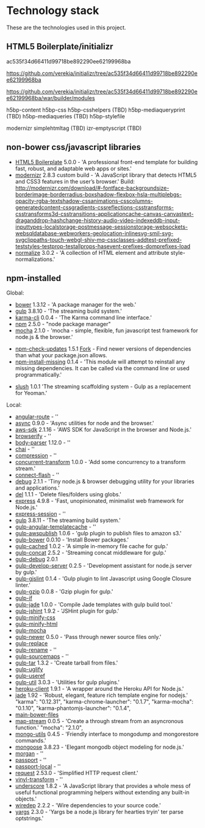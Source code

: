 # Technology stack

These are the technologies used in this project.

## HTML5 Boilerplate/initializr

ac535f34d66411d99718be892290ee62199968ba

https://github.com/verekia/initializr/tree/ac535f34d66411d99718be892290ee62199968ba

https://github.com/verekia/initializr/tree/ac535f34d66411d99718be892290ee62199968ba/war/builder/modules

h5bp-content
h5bp-css
h5bp-csshelpers (TBD)
h5bp-mediaqueryprint (TBD)
h5bp-mediaqueries (TBD)
h5bp-stylefile

modernizr
simplehtmltag (TBD)
izr-emptyscript (TBD)

## non-bower css/javascript libraries
- [HTML5 Boilerplate](https://html5boilerplate.com/) 5.0.0 - 'A professional front-end template for building fast, robust, and adaptable web apps or sites.'
- [modernizr](http://modernizr.com/) 2.8.3 custom build - 'A JavaScript library that detects HTML5 and CSS3 features in the user’s browser.'  Build: http://modernizr.com/download/#-fontface-backgroundsize-borderimage-borderradius-boxshadow-flexbox-hsla-multiplebgs-opacity-rgba-textshadow-cssanimations-csscolumns-generatedcontent-cssgradients-cssreflections-csstransforms-csstransforms3d-csstransitions-applicationcache-canvas-canvastext-draganddrop-hashchange-history-audio-video-indexeddb-input-inputtypes-localstorage-postmessage-sessionstorage-websockets-websqldatabase-webworkers-geolocation-inlinesvg-smil-svg-svgclippaths-touch-webgl-shiv-mq-cssclasses-addtest-prefixed-teststyles-testprop-testallprops-hasevent-prefixes-domprefixes-load
- [normalize](http://necolas.github.io/normalize.css/) 3.0.2 - 'A collection of HTML element and attribute style-normalizations.'

## npm-installed

Global:

- [bower](http://bower.io/) 1.3.12 - 'A package manager for the web.'
- [gulp](http://gulpjs.com/) 3.8.10 - 'The streaming build system.'
- [karma-cli](https://github.com/karma-runner/karma-cli) 0.0.4 - 'The Karma command line interface.'
- [npm](https://npmjs.org/doc/) 2.5.0 - "node package manager"
- [mocha](https://github.com/mochajs/mocha) 2.1.0 - 'mocha - simple, flexible, fun javascript test framework for node.js & the browser.'
* [npm-check-updates](https://www.npmjs.org/package/npm-check-updates) 1.5.1 [Fork](https://github.com/EATechnologies/npm-check-updates) - Find newer versions of dependencies than what your package.json allows.
* [npm-install-missing](https://www.npmjs.org/package/npm-install-missing) 0.1.4 - 'This module will attempt to reinstall any missing dependencies. It can be called via the command line or used programmatically.'
- [slush](http://slushjs.github.io/#/) 1.0.1 'The streaming scaffolding system - Gulp as a replacement for Yeoman.'

Local:

- [angular-route]() - ''
- [async](https://github.com/caolan/async) 0.9.0 - 'Async utilities for node and the browser.'
- [aws-sdk]() 2.1.16 - 'AWS SDK for JavaScript in the browser and Node.js.'
- [browserify]() - ''
- [body-parser]() 1.12.0 - ''
- [chai]() - ''
- [compression]() - ''
- [concurrent-transform](https://github.com/segmentio/concurrent-transform) 1.0.0 - 'Add some concurrency to a transform stream.'
- [connect-flash]() - ''
- [debug](https://github.com/visionmedia/debug) 2.1.1 - 'Tiny node.js & browser debugging utility for your libraries and applications.'
- [del](https://github.com/sindresorhus/del) 1.1.1 - 'Delete files/folders using globs.'
- [express](http://expressjs.com/) 4.9.8 - 'Fast, unopinionated, minimalist web framework for Node.js.'
- [express-session]() - ''
- [gulp](http://gulpjs.com/) 3.8.11 - 'The streaming build system.'
- [gulp-angular-templatecache]() - ''
- [gulp-awspublish](https://github.com/pgherveou/gulp-awspublish) 1.0.6 - 'gulp plugin to publish files to amazon s3.'
- [gulp-bower](https://github.com/zont/gulp-bower) 0.0.10 - 'Install Bower packages.'
- [gulp-cached](https://github.com/wearefractal/gulp-cached) 1.0.2 - 'A simple in-memory file cache for gulp.'
- [gulp-concat](https://github.com/wearefractal/gulp-concat) 2.5.2 - 'Streaming concat middleware for gulp.'
- [gulp-debug]() 2.0.1
- [gulp-develop-server](https://github.com/narirou/gulp-develop-server) 0.2.5 - 'Development assistant for node.js server by gulp.'
- [gulp-gjslint](https://github.com/TomSeldon/gulp-gjslint) 0.1.4 - 'Gulp plugin to lint Javascript using Google Closure linter.'
- [gulp-gzip](https://github.com/jstuckey/gulp-gzip) 0.0.8 - 'Gzip plugin for gulp.'
- [gulp-if]()
- [gulp-jade](https://github.com/phated/gulp-jade) 1.0.0 - 'Compile Jade templates with gulp build tool.'
- [gulp-jshint](https://github.com/spalger/gulp-jshint) 1.9.2 - 'JSHint plugin for gulp.'
- [gulp-minify-css]()
- [gulp-minify-html]()
- [gulp-mocha]()
- [gulp-newer](https://github.com/tschaub/gulp-newer) 0.5.0 - 'Pass through newer source files only.'
- [gulp-replace]()
- [gulp-rename]() - ''
- [gulp-sourcemaps]() - ''
- [gulp-tar](https://github.com/sindresorhus/gulp-tar) 1.3.2 - 'Create tarball from files.'
- [gulp-uglify]()
- [gulp-useref]()
- [gulp-util](https://github.com/gulpjs/gulp-util) 3.0.3 - 'Utilities for gulp plugins.'
- [heroku-client](https://github.com/heroku/node-heroku-client) 1.9.1 - 'A wrapper around the Heroku API for Node.js.'
- [jade](http://jade-lang.com/) 1.92 - 'Robust, elegant, feature rich template engine for nodejs.'
    "karma": "0.12.31",
    "karma-chrome-launcher": "0.1.7",
    "karma-mocha": "0.1.10",
    "karma-phantomjs-launcher": "0.1.4",
- [main-bower-files]()
- [map-stream]() 0.0.5 - 'Create a through stream from an asyncronous function.'
    "mocha": "2.1.0",
- [mongo-utils]() 0.4.5 - 'Friendly interface to mongodump and mongorestore commands.'
- [mongoose](http://mongoosejs.com/) 3.8.23 - 'Elegant mongodb object modeling for node.js.'
- [morgan]() - ''
- [passport]() - ''
- [passport-local]() - ''
- [request]() 2.53.0 - 'Simplified HTTP request client.'
- [vinyl-transform]() - ''
- [underscore](http://underscorejs.org/) 1.8.2 - 'A JavaScript library that provides a whole mess of useful functional programming helpers without extending any built-in objects.'
- [wiredep](https://github.com/taptapship/wiredep) 2.2.2 - 'Wire dependencies to your source code.'
- [yargs](https://github.com/chevex/yargs) 2.3.0 - 'Yargs be a node.js library fer hearties tryin' ter parse optstrings.'
